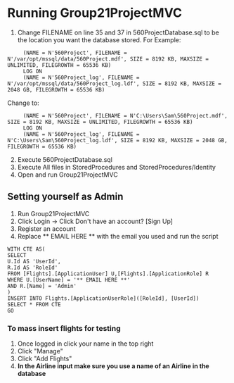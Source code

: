 # Running Group21ProjectMVC
1. Change FILENAME on line 35 and 37 in 560ProjectDatabase.sql to be the location you want the database stored.
For Example:
```
	 (NAME = N'560Project', FILENAME = N'/var/opt/mssql/data/560Project.mdf', SIZE = 8192 KB, MAXSIZE = UNLIMITED, FILEGROWTH = 65536 KB)
	 LOG ON
	 (NAME = N'560Project_log', FILENAME = N'/var/opt/mssql/data/560Project_log.ldf', SIZE = 8192 KB, MAXSIZE = 2048 GB, FILEGROWTH = 65536 KB)
```
Change to:
```
	 (NAME = N'560Project', FILENAME = N'C:\Users\Sam\560Project.mdf', SIZE = 8192 KB, MAXSIZE = UNLIMITED, FILEGROWTH = 65536 KB)
	 LOG ON
	 (NAME = N'560Project_log', FILENAME = N'C:\Users\Sam\560Project_log.ldf', SIZE = 8192 KB, MAXSIZE = 2048 GB, FILEGROWTH = 65536 KB)
```

2. Execute 560ProjectDatabase.sql
3. Execute All files in StoredProcedures and StoredProcedures/Identity
4. Open and run Group21ProjectMVC

## Setting yourself as Admin
1. Run Group21ProjectMVC
2. Click Login -> Click Don't have an account? [Sign Up]
3. Register an account
4. Replace ** EMAIL HERE ** with the email you used and run the script

```
WITH CTE AS(
SELECT
U.Id AS 'UserId',
R.Id AS 'RoleId'
FROM [Flights].[ApplicationUser] U,[Flights].[ApplicationRole] R
WHERE U.[UserName] = '** EMAIL HERE **'
AND R.[Name] = 'Admin'
)
INSERT INTO Flights.[ApplicationUserRole]([RoleId], [UserId])
SELECT * FROM CTE
GO
```
### To mass insert flights for testing 
1. Once logged in click your name in the top right
2. Click "Manage"
3. Click "Add Flights"
4. **In the Airline input make sure you use a name of an Airline in the database**
